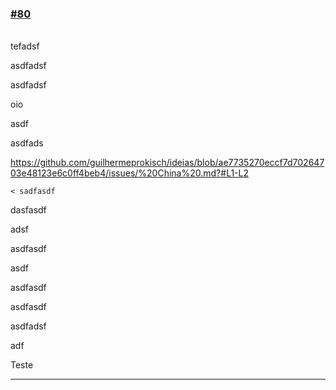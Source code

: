### [\#80](https://github.com/guilhermeprokisch/ideias/issues/80) 
###### 

tefadsf


asdfadsf


asdfadsf


oio


asdf


asdfads


https://github.com/guilhermeprokisch/ideias/blob/ae7735270eccf7d70264703e48123e6c0ff4beb4/issues/%20China%20.md?#L1-L2


    < sadfasdf


dasfasdf


adsf


asdfasdf


asdf


asdfasdf


asdfasdf


asdfadsf


adf


Teste

-------------------------------------------------------------------------------

